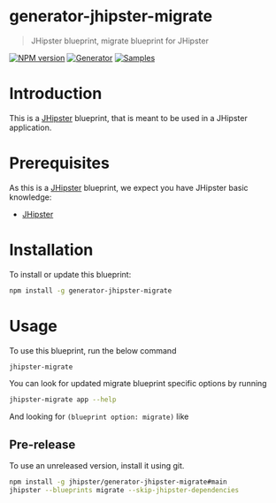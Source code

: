 # generator-jhipster-migrate

> JHipster blueprint, migrate blueprint for JHipster

[![NPM version][npm-image]][npm-url]
[![Generator][github-generator-image]][github-generator-url]
[![Samples][github-samples-image]][github-samples-url]

# Introduction

This is a [JHipster](https://www.jhipster.tech/) blueprint, that is meant to be used in a JHipster application.

# Prerequisites

As this is a [JHipster](https://www.jhipster.tech/) blueprint, we expect you have JHipster basic knowledge:

- [JHipster](https://www.jhipster.tech/)

# Installation

To install or update this blueprint:

```bash
npm install -g generator-jhipster-migrate
```

# Usage

To use this blueprint, run the below command

```bash
jhipster-migrate
```

You can look for updated migrate blueprint specific options by running

```bash
jhipster-migrate app --help
```

And looking for `(blueprint option: migrate)` like

## Pre-release

To use an unreleased version, install it using git.

```bash
npm install -g jhipster/generator-jhipster-migrate#main
jhipster --blueprints migrate --skip-jhipster-dependencies
```

[npm-image]: https://img.shields.io/npm/v/generator-jhipster-migrate.svg
[npm-url]: https://npmjs.org/package/generator-jhipster-migrate
[github-generator-image]: https://github.com/jhipster/generator-jhipster-migrate/actions/workflows/generator.yml/badge.svg
[github-generator-url]: https://github.com/jhipster/generator-jhipster-migrate/actions/workflows/generator.yml
[github-samples-image]: https://github.com/jhipster/generator-jhipster-migrate/actions/workflows/samples.yml/badge.svg
[github-samples-url]: https://github.com/jhipster/generator-jhipster-migrate/actions/workflows/samples.yml
